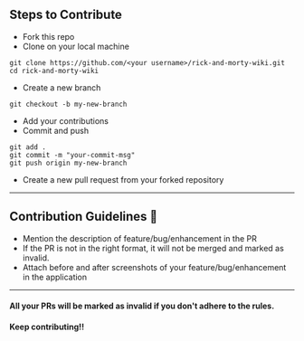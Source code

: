 ## Steps to Contribute 
- Fork this repo 
- Clone on your local machine 
```terminal
git clone https://github.com/<your username>/rick-and-morty-wiki.git
cd rick-and-morty-wiki
```
- Create a new branch 
```terminal
git checkout -b my-new-branch
```
- Add your contributions 
- Commit and push

```terminal
git add .
git commit -m "your-commit-msg"
git push origin my-new-branch
```
- Create a new pull request from your forked repository

	
<hr>
	

## Contribution Guidelines 📃

* Mention the description of feature/bug/enhancement in the PR
* If the PR is not in the right format, it will not be merged and marked as invalid.
* Attach before and after screenshots of your feature/bug/enhancement in the application

	
<hr>

#### All your PRs will be marked as invalid if you don't adhere to the rules.
#### Keep contributing!!
